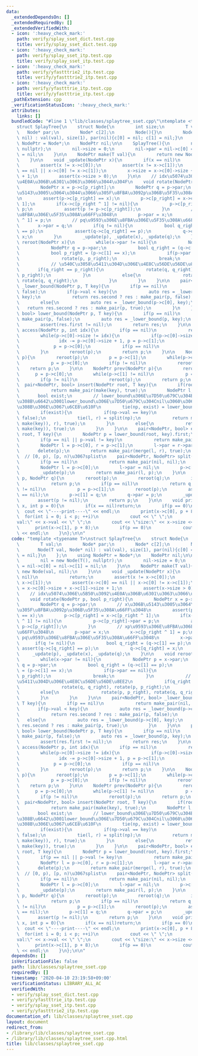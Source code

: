 ```yaml
---
data:
  _extendedDependsOn: []
  _extendedRequiredBy: []
  _extendedVerifiedWith:
  - icon: ':heavy_check_mark:'
    path: verify/splay_sset_dict.test.cpp
    title: verify/splay_sset_dict.test.cpp
  - icon: ':heavy_check_mark:'
    path: verify/splay_sset_itp.test.cpp
    title: verify/splay_sset_itp.test.cpp
  - icon: ':heavy_check_mark:'
    path: verify/yfastttrie2_itp.test.cpp
    title: verify/yfastttrie2_itp.test.cpp
  - icon: ':heavy_check_mark:'
    path: verify/yfastttrie_itp.test.cpp
    title: verify/yfastttrie_itp.test.cpp
  _pathExtension: cpp
  _verificationStatusIcon: ':heavy_check_mark:'
  attributes:
    links: []
  bundledCode: "#line 1 \"lib/classes/splaytree_sset.cpp\"\ntemplate <typename T>\n\
    struct SplayTree{\n    struct Node{\n        int size;\n        T val;\n     \
    \   Node* par;\n        Node* c[2];\n        Node(){}\n        Node(T val, Node*\
    \ nil) : val(val), size(1), par(nil){c[0] = nil; c[1] = nil;}\n    };\n    using\
    \ NodePtr = Node*;\n    NodePtr nil;\n\n    SplayTree(){\n        nil = new Node(T(),\
    \ nullptr);\n        nil->size = 0;\n        nil->par = nil->c[0] = nil->c[1]\
    \ = nil;\n    }\n\n    NodePtr make(T val){\n        return new Node(val, nil);\n\
    \    }\n\n    void _update(NodePtr x){\n        if(x == nil)\n            return;\n\
    \        assert(x != x->c[0]);\n        assert(x != x->c[1]);\n        assert(x->c[0]\
    \ == nil || x->c[0] != x->c[1]);\n        x->size = x->c[0]->size + x->c[1]->size\
    \ + 1;\n        assert(x->size > 0);\n    }\n\n    // idx\u5074\u306E\u5B50\u3092\
    \u4E0A\u306B\u6301\u3063\u3066\u3044\u304F\n    void rotate(NodePtr p, bool p_right){\n\
    \        NodePtr x = p->c[p_right];\n        NodePtr q = p->par;\n        // x\u306B\
    \u5143\u3005\u3064\u3044\u3066\u305F\u8FBA\u3092p\u306B\u5F35\u308A\u66FF\u3048\
    \n        assert(p->c[p_right] == x);\n        p->c[p_right] = x->c[p_right ^\
    \ 1];\n        if(x->c[p_right ^ 1] != nil){\n            p->c[p_right]->par =\
    \ p;\n            assert(p != p->c[p_right]);\n        }\n        // xp\u9593\u306E\
    \u8FBA\u306E\u5F35\u308A\u66FF\u3048\n        p->par = x;\n        x->c[p_right\
    \ ^ 1] = p;\n        // pq\u9593\u306E\u8FBA\u306E\u5F35\u308A\u66FF\u3048\n \
    \       x->par = q;\n        if(q != nil){\n            bool q_right = (q->c[1]\
    \ == p);\n            assert(q->c[q_right] == p);\n            q->c[q_right] =\
    \ x;\n        }\n        _update(p), _update(x), _update(q);\n    }\n\n    void\
    \ reroot(NodePtr x){\n        while(x->par != nil){\n            NodePtr p = x->par;\n\
    \            NodePtr q = p->par;\n            bool q_right = (q->c[1] == p);\n\
    \            bool p_right = (p->c[1] == x);\n            if(p->par == nil){\n\
    \                rotate(p, p_right);\n                break;\n            }\n\
    \            // \u540C\u3058\u5411\u304D\u306E\u4E8C\u56DE\u56DE\u8EE2\n     \
    \       if(q_right == p_right){\n                rotate(q, q_right), rotate(p,\
    \ p_right);\n            }\n            else{\n                rotate(p, p_right),\
    \ rotate(q, q_right);\n            }\n        }\n    }\n\n    pair<NodePtr, bool>\
    \ _lower_bound(NodePtr p, T key){\n        if(p == nil)\n            return make_pair(nil,\
    \ false);\n        if(p->val < key){\n            auto res = _lower_bound(p->c[1],\
    \ key);\n            return res.second ? res : make_pair(p, false);\n        }\n\
    \        else{\n            auto res = _lower_bound(p->c[0], key);\n         \
    \   return res.second ? res : make_pair(p, true);\n        }\n    }\n\n    pair<NodePtr,\
    \ bool> lower_bound(NodePtr p, T key){\n        if(p == nil)\n            return\
    \ make_pair(p, false);\n        auto res = _lower_bound(p, key);\n        reroot(res.first);\n\
    \        assert(res.first != nil);\n        return res;\n    }\n\n    NodePtr\
    \ access(NodePtr p, int idx){\n        if(p == nil)\n            return nil;\n\
    \        while(p->c[0]->size != idx){\n            if(p->c[0]->size < idx)\n \
    \               idx -= p->c[0]->size + 1, p = p->c[1];\n            else\n   \
    \             p = p->c[0];\n            if(p == nil)\n                return nil;\n\
    \        }\n        reroot(p);\n        return p;\n    }\n\n    NodePtr next(NodePtr\
    \ p){\n        reroot(p);\n        p = p->c[1];\n        while(p->c[0] != nil)\n\
    \            p = p->c[0];\n        if(p != nil)\n            reroot(p);\n    \
    \    return p;\n    }\n\n    NodePtr prev(NodePtr p){\n        reroot(p);\n  \
    \      p = p->c[0];\n        while(p->c[1] != nil)\n            p = p->c[1];\n\
    \        if(p != nil)\n            reroot(p);\n        return p;\n    }\n\n  \
    \  pair<NodePtr, bool> insert(NodePtr root, T key){\n        if(root == nil)\n\
    \            return make_pair(make(key), true);\n        NodePtr l, r, np;\n \
    \       bool exist;\n        // lower_bound\u306E\u7D50\u679C\u304B\u3089split\u3059\
    \u308B\u6642\u3001lower_bound\u306E\u7D50\u679C\u304Cnil\u3060\u3068\u30D0\u30B0\
    \u308B\u306E\u3067\u6CE8\u610F\n        tie(np, exist) = lower_bound(root, key);\n\
    \        if(exist){\n            if(np->val == key)\n                return make_pair(np,\
    \ false);\n            tie(l, r) = split(np);\n            return make_pair(merge(merge(l,\
    \ make(key)), r), true);\n        }\n        else{\n            return make_pair(merge(np,\
    \ make(key)), true);\n        }\n    }\n\n    pair<NodePtr, bool> erase(NodePtr\
    \ root, T key){\n        NodePtr p = lower_bound(root, key).first;\n        reroot(p);\n\
    \        if(p == nil || p->val != key)\n            return make_pair(p, false);\n\
    \        NodePtr l = p->c[0], r = p->c[1];\n        l->par = r->par = nil;\n \
    \       delete(p);\n        return make_pair(merge(l, r), true);\n    }\n\n  \
    \  // [0, p), [p, n)\u3067splist\n    pair<NodePtr, NodePtr> split(NodePtr p){\n\
    \        if(p == nil)\n            return make_pair(nil, nil);\n        reroot(p);\n\
    \        NodePtr l = p->c[0];\n        l->par = nil;\n        p->c[0] = nil;\n\
    \        _update(p);\n        return make_pair(l, p);\n    }\n\n    NodePtr merge(NodePtr\
    \ p, NodePtr q){\n        reroot(p);\n        reroot(q);\n        if(q == nil)\n\
    \            return p;\n        if(p == nil)\n            return q;\n        while(p->c[1]\
    \ != nil)\n            p = p->c[1];\n        reroot(p);\n        assert(p->c[1]\
    \ == nil);\n        p->c[1] = q;\n        q->par = p;\n        _update(p);\n \
    \       assert(p != nil);\n        return p;\n    }\n\n    void print(NodePtr\
    \ x, int p = 0){\n        if(x == nil)return;\n        if(p == 0)\n          \
    \  cout << \"----print----\" << endl;\n        print(x->c[0], p + 8);\n      \
    \  for(int i = 0; i < p; ++i)\n            cout << \" \";\n        cout << \"\
    val:\" << x->val << \" \";\n        cout << \"size:\" << x->size << endl;\n  \
    \      print(x->c[1], p + 8);\n        if(p == 0)\n            cout << \"-------------\"\
    \ << endl;\n    }\n};\n\n"
  code: "template <typename T>\nstruct SplayTree{\n    struct Node{\n        int size;\n\
    \        T val;\n        Node* par;\n        Node* c[2];\n        Node(){}\n \
    \       Node(T val, Node* nil) : val(val), size(1), par(nil){c[0] = nil; c[1]\
    \ = nil;}\n    };\n    using NodePtr = Node*;\n    NodePtr nil;\n\n    SplayTree(){\n\
    \        nil = new Node(T(), nullptr);\n        nil->size = 0;\n        nil->par\
    \ = nil->c[0] = nil->c[1] = nil;\n    }\n\n    NodePtr make(T val){\n        return\
    \ new Node(val, nil);\n    }\n\n    void _update(NodePtr x){\n        if(x ==\
    \ nil)\n            return;\n        assert(x != x->c[0]);\n        assert(x !=\
    \ x->c[1]);\n        assert(x->c[0] == nil || x->c[0] != x->c[1]);\n        x->size\
    \ = x->c[0]->size + x->c[1]->size + 1;\n        assert(x->size > 0);\n    }\n\n\
    \    // idx\u5074\u306E\u5B50\u3092\u4E0A\u306B\u6301\u3063\u3066\u3044\u304F\n\
    \    void rotate(NodePtr p, bool p_right){\n        NodePtr x = p->c[p_right];\n\
    \        NodePtr q = p->par;\n        // x\u306B\u5143\u3005\u3064\u3044\u3066\
    \u305F\u8FBA\u3092p\u306B\u5F35\u308A\u66FF\u3048\n        assert(p->c[p_right]\
    \ == x);\n        p->c[p_right] = x->c[p_right ^ 1];\n        if(x->c[p_right\
    \ ^ 1] != nil){\n            p->c[p_right]->par = p;\n            assert(p !=\
    \ p->c[p_right]);\n        }\n        // xp\u9593\u306E\u8FBA\u306E\u5F35\u308A\
    \u66FF\u3048\n        p->par = x;\n        x->c[p_right ^ 1] = p;\n        //\
    \ pq\u9593\u306E\u8FBA\u306E\u5F35\u308A\u66FF\u3048\n        x->par = q;\n  \
    \      if(q != nil){\n            bool q_right = (q->c[1] == p);\n           \
    \ assert(q->c[q_right] == p);\n            q->c[q_right] = x;\n        }\n   \
    \     _update(p), _update(x), _update(q);\n    }\n\n    void reroot(NodePtr x){\n\
    \        while(x->par != nil){\n            NodePtr p = x->par;\n            NodePtr\
    \ q = p->par;\n            bool q_right = (q->c[1] == p);\n            bool p_right\
    \ = (p->c[1] == x);\n            if(p->par == nil){\n                rotate(p,\
    \ p_right);\n                break;\n            }\n            // \u540C\u3058\
    \u5411\u304D\u306E\u4E8C\u56DE\u56DE\u8EE2\n            if(q_right == p_right){\n\
    \                rotate(q, q_right), rotate(p, p_right);\n            }\n    \
    \        else{\n                rotate(p, p_right), rotate(q, q_right);\n    \
    \        }\n        }\n    }\n\n    pair<NodePtr, bool> _lower_bound(NodePtr p,\
    \ T key){\n        if(p == nil)\n            return make_pair(nil, false);\n \
    \       if(p->val < key){\n            auto res = _lower_bound(p->c[1], key);\n\
    \            return res.second ? res : make_pair(p, false);\n        }\n     \
    \   else{\n            auto res = _lower_bound(p->c[0], key);\n            return\
    \ res.second ? res : make_pair(p, true);\n        }\n    }\n\n    pair<NodePtr,\
    \ bool> lower_bound(NodePtr p, T key){\n        if(p == nil)\n            return\
    \ make_pair(p, false);\n        auto res = _lower_bound(p, key);\n        reroot(res.first);\n\
    \        assert(res.first != nil);\n        return res;\n    }\n\n    NodePtr\
    \ access(NodePtr p, int idx){\n        if(p == nil)\n            return nil;\n\
    \        while(p->c[0]->size != idx){\n            if(p->c[0]->size < idx)\n \
    \               idx -= p->c[0]->size + 1, p = p->c[1];\n            else\n   \
    \             p = p->c[0];\n            if(p == nil)\n                return nil;\n\
    \        }\n        reroot(p);\n        return p;\n    }\n\n    NodePtr next(NodePtr\
    \ p){\n        reroot(p);\n        p = p->c[1];\n        while(p->c[0] != nil)\n\
    \            p = p->c[0];\n        if(p != nil)\n            reroot(p);\n    \
    \    return p;\n    }\n\n    NodePtr prev(NodePtr p){\n        reroot(p);\n  \
    \      p = p->c[0];\n        while(p->c[1] != nil)\n            p = p->c[1];\n\
    \        if(p != nil)\n            reroot(p);\n        return p;\n    }\n\n  \
    \  pair<NodePtr, bool> insert(NodePtr root, T key){\n        if(root == nil)\n\
    \            return make_pair(make(key), true);\n        NodePtr l, r, np;\n \
    \       bool exist;\n        // lower_bound\u306E\u7D50\u679C\u304B\u3089split\u3059\
    \u308B\u6642\u3001lower_bound\u306E\u7D50\u679C\u304Cnil\u3060\u3068\u30D0\u30B0\
    \u308B\u306E\u3067\u6CE8\u610F\n        tie(np, exist) = lower_bound(root, key);\n\
    \        if(exist){\n            if(np->val == key)\n                return make_pair(np,\
    \ false);\n            tie(l, r) = split(np);\n            return make_pair(merge(merge(l,\
    \ make(key)), r), true);\n        }\n        else{\n            return make_pair(merge(np,\
    \ make(key)), true);\n        }\n    }\n\n    pair<NodePtr, bool> erase(NodePtr\
    \ root, T key){\n        NodePtr p = lower_bound(root, key).first;\n        reroot(p);\n\
    \        if(p == nil || p->val != key)\n            return make_pair(p, false);\n\
    \        NodePtr l = p->c[0], r = p->c[1];\n        l->par = r->par = nil;\n \
    \       delete(p);\n        return make_pair(merge(l, r), true);\n    }\n\n  \
    \  // [0, p), [p, n)\u3067splist\n    pair<NodePtr, NodePtr> split(NodePtr p){\n\
    \        if(p == nil)\n            return make_pair(nil, nil);\n        reroot(p);\n\
    \        NodePtr l = p->c[0];\n        l->par = nil;\n        p->c[0] = nil;\n\
    \        _update(p);\n        return make_pair(l, p);\n    }\n\n    NodePtr merge(NodePtr\
    \ p, NodePtr q){\n        reroot(p);\n        reroot(q);\n        if(q == nil)\n\
    \            return p;\n        if(p == nil)\n            return q;\n        while(p->c[1]\
    \ != nil)\n            p = p->c[1];\n        reroot(p);\n        assert(p->c[1]\
    \ == nil);\n        p->c[1] = q;\n        q->par = p;\n        _update(p);\n \
    \       assert(p != nil);\n        return p;\n    }\n\n    void print(NodePtr\
    \ x, int p = 0){\n        if(x == nil)return;\n        if(p == 0)\n          \
    \  cout << \"----print----\" << endl;\n        print(x->c[0], p + 8);\n      \
    \  for(int i = 0; i < p; ++i)\n            cout << \" \";\n        cout << \"\
    val:\" << x->val << \" \";\n        cout << \"size:\" << x->size << endl;\n  \
    \      print(x->c[1], p + 8);\n        if(p == 0)\n            cout << \"-------------\"\
    \ << endl;\n    }\n};\n\n"
  dependsOn: []
  isVerificationFile: false
  path: lib/classes/splaytree_sset.cpp
  requiredBy: []
  timestamp: '2020-04-10 23:19:58+09:00'
  verificationStatus: LIBRARY_ALL_AC
  verifiedWith:
  - verify/splay_sset_dict.test.cpp
  - verify/yfastttrie_itp.test.cpp
  - verify/splay_sset_itp.test.cpp
  - verify/yfastttrie2_itp.test.cpp
documentation_of: lib/classes/splaytree_sset.cpp
layout: document
redirect_from:
- /library/lib/classes/splaytree_sset.cpp
- /library/lib/classes/splaytree_sset.cpp.html
title: lib/classes/splaytree_sset.cpp
---
```

